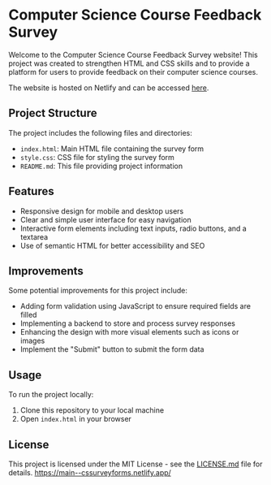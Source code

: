 # Computer Science Course Feedback Survey

Welcome to the Computer Science Course Feedback Survey website! This project was created to strengthen HTML and CSS skills and to provide a platform for users to provide feedback on their computer science courses.

The website is hosted on Netlify and can be accessed [here]([https://your-netlify-url.com](https://main--cssurveyforms.netlify.app/)).

## Project Structure

The project includes the following files and directories:
- `index.html`: Main HTML file containing the survey form
- `style.css`: CSS file for styling the survey form
- `README.md`: This file providing project information

## Features
- Responsive design for mobile and desktop users
- Clear and simple user interface for easy navigation
- Interactive form elements including text inputs, radio buttons, and a textarea
- Use of semantic HTML for better accessibility and SEO

## Improvements
Some potential improvements for this project include:
- Adding form validation using JavaScript to ensure required fields are filled
- Implementing a backend to store and process survey responses
- Enhancing the design with more visual elements such as icons or images
- Implement the "Submit" button to submit the form data

## Usage
To run the project locally:
1. Clone this repository to your local machine
2. Open `index.html` in your browser

## License
This project is licensed under the MIT License - see the [LICENSE.md](LICENSE.md) file for details.
https://main--cssurveyforms.netlify.app/
